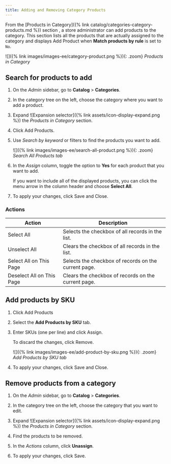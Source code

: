 ```yaml
---
title: Adding and Removing Category Products
---
```


From the [Products in Category]({% link catalog/categories-category-products.md %}) section , a store administrator can add products to the category. This section lists all the products that are actually assigned to the category and displays <span class="btn">Add Product</span> when **Match products by rule** is set to `No`.

![]({% link images/images-ee/category-product.png %}){: .zoom}
_Products in Category_

## Search for products to add

1. On the _Admin_ sidebar, go to **Catalog** > **Categories**.

1. In the category tree on the left, choose the category where you want to add a product.

1. Expand ![Expansion selector]({% link assets/icon-display-expand.png %}) the _Products in Category_ section.

1. Click <span class="btn">Add Products</span>.

1. Use _Search by keyword_ or filters to find the products you want to add.

    ![]({% link images/images-ee/search-all-product.png %}){: .zoom}
    _Search All Products tab_

1. In the _Assign_ column, toggle the option to **Yes** for each product that you want to add.

   If you want to include all of the displayed products, you can click the menu arrow in the column header and choose **Select All**.

1. To apply your changes, click <span class="btn">Save and Close</span>.

### Actions

|Action|Description|
|--- |--- |
|Select All|Selects the checkbox of all records in the list.|
|Unselect All|Clears the checkbox of all records in the list.|
|Select All on This Page|Selects the checkbox of records on the current page.|
|Deselect All on This Page|Clears the checkbox of records on the current page.|

## Add products by SKU

1. Click <span class="btn">Add Products</span>

1. Select the **Add Products by SKU** tab.

1. Enter SKUs (one per line) and click <span class="btn">Assign</span>.

   To discard the changes, click <span class="btn">Remove</span>.

    ![]({% link images/images-ee/add-product-by-sku.png %}){: .zoom}
    _Add Products by SKU tab_

1. To apply your changes, click <span class="btn">Save and Close</span>.

## Remove products from a category

1. On the _Admin_ sidebar, go to **Catalog** > **Categories**.

1. In the category tree on the left, choose the category that you want to edit.

1. Expand ![Expansion selector]({% link assets/icon-display-expand.png %}) the _Products in Category_ section.

1. Find the products to be removed.

1. In the _Actions_ column, click **Unassign**.

1. To apply your changes, click <span class="btn">Save</span>.
